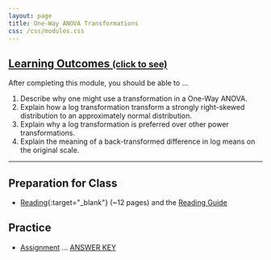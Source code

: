 ```yaml
---
layout: page
title: One-Way ANOVA Transformations
css: /css/modules.css
---
```


<div class="panel-group-ILOs">
  <div class="panel panel-default">
    <div class="panel-heading">
      <h2 class="panel-title">
        <a data-toggle="collapse" href="#ILOs">Learning Outcomes <small>(click to see)</small></a>
      </h2>
    </div>
    <div id="ILOs" class="panel-collapse collapse">
      <div class="panel-body">
<p>After completing this module, you should be able to ...</p>

<ol>
  <li>Describe why one might use a transformation in a One-Way ANOVA.</li>
  <li>Explain how a log transformation transform a strongly right-skewed distribution to an approximately normal distribution.</li>
  <li>Explain why a log transformation is preferred over other power transformations.</li>
  <li>Explain the meaning of a back-transformed difference in log means on the original scale.</li>
</ol>
      </div>
    </div>
  </div>
</div>

----

## Preparation for Class

* [Reading](http://derekogle.com/Book207/ANOVA1Transformations.html){:target="_blank"} (~12 pages) and the [Reading Guide](prep/ANOVA1Transformations)

## Practice

* [Assignment](ce/ANOVA1Transformations_CE1) ... [ANSWER KEY](cex/KEY_ANOVA1Transformations_CE)

